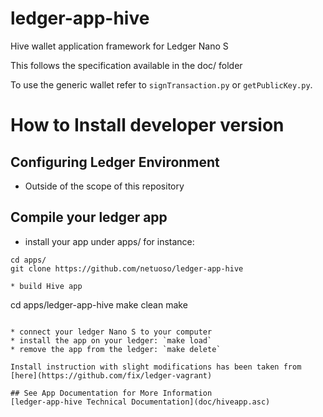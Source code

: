 # ledger-app-hive

Hive wallet application framework for Ledger Nano S

This follows the specification available in the doc/ folder

To use the generic wallet refer to `signTransaction.py` or `getPublicKey.py`.

# How to Install developer version
## Configuring Ledger Environment

- Outside of the scope of this repository

## Compile your ledger app

* install your app under apps/ for instance:
```
cd apps/
git clone https://github.com/netuoso/ledger-app-hive

* build Hive app

```
cd apps/ledger-app-hive
make clean
make
```

* connect your ledger Nano S to your computer
* install the app on your ledger: `make load`
* remove the app from the ledger: `make delete`

Install instruction with slight modifications has been taken from [here](https://github.com/fix/ledger-vagrant)

## See App Documentation for More Information
[ledger-app-hive Technical Documentation](doc/hiveapp.asc)
